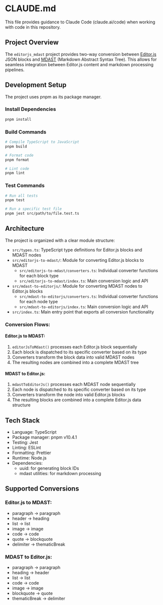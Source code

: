 # CLAUDE.md

This file provides guidance to Claude Code (claude.ai/code) when working with code in this repository.

## Project Overview

The `editorjs_mdast` project provides two-way conversion between [Editor.js](https://editorjs.io/) JSON blocks and [MDAST](https://github.com/syntax-tree/mdast) (Markdown Abstract Syntax Tree). This allows for seamless integration between Editor.js content and markdown processing pipelines.

## Development Setup

The project uses pnpm as its package manager.

### Install Dependencies
```bash
pnpm install
```

### Build Commands
```bash
# Compile TypeScript to JavaScript
pnpm build

# Format code
pnpm format

# Lint code
pnpm lint
```

### Test Commands
```bash
# Run all tests
pnpm test

# Run a specific test file
pnpm jest src/path/to/file.test.ts
```

## Architecture

The project is organized with a clear module structure:

- `src/types.ts`: TypeScript type definitions for Editor.js blocks and MDAST nodes
- `src/editorjs-to-mdast/`: Module for converting Editor.js blocks to MDAST
  - `src/editorjs-to-mdast/converters.ts`: Individual converter functions for each block type
  - `src/editorjs-to-mdast/index.ts`: Main conversion logic and API
- `src/mdast-to-editorjs/`: Module for converting MDAST nodes to Editor.js blocks
  - `src/mdast-to-editorjs/converters.ts`: Individual converter functions for each node type
  - `src/mdast-to-editorjs/index.ts`: Main conversion logic and API
- `src/index.ts`: Main entry point that exports all conversion functionality

### Conversion Flows:

#### Editor.js to MDAST:
1. `editorJsToMdast()` processes each Editor.js block sequentially
2. Each block is dispatched to its specific converter based on its type
3. Converters transform the block data into valid MDAST nodes
4. The resulting nodes are combined into a complete MDAST tree

#### MDAST to Editor.js:
1. `mdastToEditorJs()` processes each MDAST node sequentially
2. Each node is dispatched to its specific converter based on its type
3. Converters transform the node into valid Editor.js blocks
4. The resulting blocks are combined into a complete Editor.js data structure

## Tech Stack

- Language: TypeScript
- Package manager: pnpm v10.4.1
- Testing: Jest
- Linting: ESLint
- Formatting: Prettier
- Runtime: Node.js
- Dependencies:
  - uuid: for generating block IDs
  - mdast utilities: for markdown processing

## Supported Conversions

### Editor.js to MDAST:
- paragraph → paragraph
- header → heading
- list → list
- image → image
- code → code
- quote → blockquote
- delimiter → thematicBreak

### MDAST to Editor.js:
- paragraph → paragraph
- heading → header
- list → list
- code → code
- image → image
- blockquote → quote
- thematicBreak → delimiter